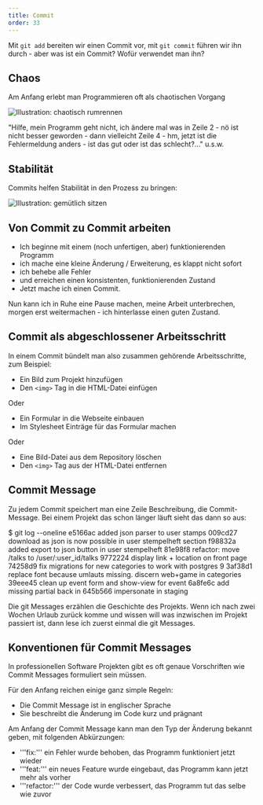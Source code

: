 ```yaml
---
title: Commit
order: 33
---
```



Mit `git add` bereiten wir einen Commit vor, mit `git commit` führen wir ihn durch - aber
was ist ein Commit? Wofür verwendet man ihn?


## Chaos

Am Anfang erlebt man Programmieren oft als chaotischen Vorgang


![Illustration: chaotisch rumrennen](/images/git/run.svg)

"Hilfe, mein Programm geht nicht, ich ändere mal was in Zeile 2 - nö ist nicht besser geworden -
dann vielleicht Zeile 4 - hm, jetzt ist die Fehlermeldung anders - ist das gut oder ist
das schlecht?..." u.s.w.


## Stabilität

Commits helfen Stabilität in den Prozess zu bringen:

![Illustration: gemütlich sitzen](/images/git/chill.svg)


## Von Commit zu Commit arbeiten

* Ich beginne mit einem (noch unfertigen, aber) funktionierenden Programm
* ich mache eine kleine Änderung / Erweiterung, es klappt nicht sofort
* ich behebe alle Fehler
* und erreichen einen konsistenten, funktionierenden Zustand
* Jetzt mache ich einen Commit.

Nun kann ich in Ruhe eine Pause machen, meine Arbeit unterbrechen,
morgen erst weitermachen - ich hinterlasse einen guten Zustand.


## Commit als abgeschlossener Arbeitsschritt

In einem Commit bündelt man also zusammen gehörende Arbeitsschritte, zum Beispiel:

* Ein Bild zum Projekt hinzufügen
* Den `<img>` Tag in die HTML-Datei einfügen

Oder

* Ein Formular in die Webseite einbauen
* Im Stylesheet Einträge für das Formular machen

Oder

* Eine Bild-Datei aus dem Repository löschen
* Den `<img>` Tag aus der HTML-Datei entfernen


## Commit Message

Zu jedem Commit speichert man eine Zeile Beschreibung, die Commit-Message.
Bei einem Projekt das schon länger läuft sieht das dann so aus:

<shell>
$ git log --oneline
e5166ac added json parser to user stamps
009cd27 download as json is now possible in user stempelheft section
f98832a added export to json button in user stempelheft
81e98f8 refactor: move /talks  to /user/:user_id/talks
9772224 display link + location on front page
74258d9 fix migrations for new categories to work with postgres 9
3af38d1 replace font because umlauts missing. discern web+game in categories
39eee45 clean up event form and show-view for event
6a8fe6c add missing partial back in
645b566 impersonate in staging
</shell>

Die git Messages erzählen die Geschichte des Projekts.  Wenn ich nach zwei
Wochen Urlaub zurück komme und wissen will was inzwischen im Projekt passiert
ist, dann lese ich zuerst einmal die git Messages.


## Konventionen für Commit Messages

In professionellen Software Projekten gibt es oft genaue Vorschriften
wie Commit Messages formuliert sein müssen.

Für den Anfang reichen einige ganz simple Regeln:

* Die Commit Message ist in englischer Sprache
* Sie beschreibt die Änderung im Code kurz und prägnant

Am Anfang der Commit Message kann man den Typ der Änderung bekannt geben, mit folgenden Abkürzungen:

* '''fix:''' ein Fehler wurde behoben, das Programm funktioniert jetzt wieder
* '''feat:''' ein neues Feature wurde eingebaut, das Programm kann jetzt mehr als vorher
* '''refactor:''' der Code wurde verbessert, das Programm tut das selbe wie zuvor


